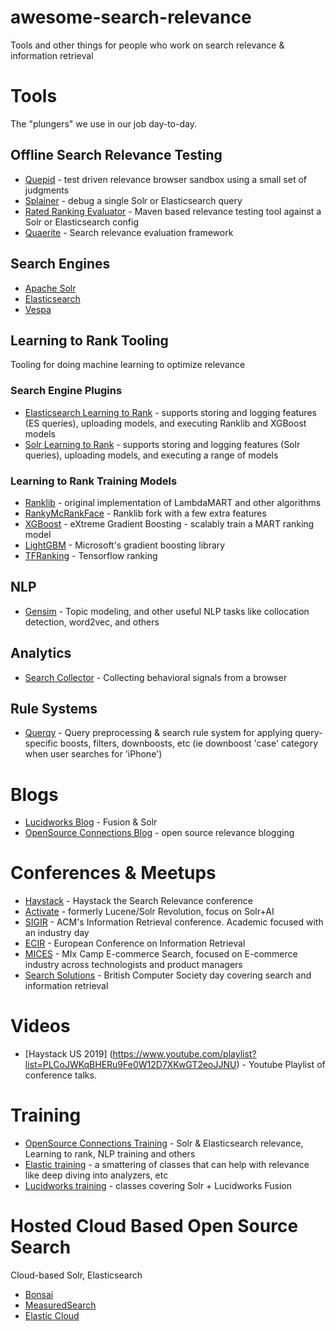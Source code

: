 # awesome-search-relevance

Tools and other things for people who work on search relevance &amp; information retrieval

# Tools

The "plungers" we use in our job day-to-day.

## Offline Search Relevance Testing

- [Quepid](http://quepid.com) - test driven relevance browser sandbox using a small set of judgments
- [Splainer](http://splainer.io) - debug a single Solr or Elasticsearch query
- [Rated Ranking Evaluator](https://github.com/SeaseLtd/rated-ranking-evaluator) - Maven based relevance testing tool against a Solr or Elasticsearch config
- [Quaerite](https://github.com/mitre/quaerite) - Search relevance evaluation framework

## Search Engines

- [Apache Solr](http://lucene.apache.org/solr/)
- [Elasticsearch](https://www.elastic.co/downloads/elasticsearch)
- [Vespa](http://vespa.ai)

## Learning to Rank Tooling

Tooling for doing machine learning to optimize relevance

### Search Engine Plugins

- [Elasticsearch Learning to Rank](http://github.com/o19s/elasticsearch-learning-to-rank) - supports storing and logging features (ES queries), uploading models, and executing Ranklib and XGBoost models
- [Solr Learning to Rank](https://lucene.apache.org/solr/guide/6_6/learning-to-rank.html) - supports storing and logging features (Solr queries), uploading models, and executing a range of models

### Learning to Rank Training Models

- [Ranklib](https://sourceforge.net/p/lemur/wiki/RankLib/) - original implementation of LambdaMART and other algorithms
- [RankyMcRankFace](https://github.com/o19s/RankyMcRankFace) - Ranklib fork with a few extra features
- [XGBoost](https://xgboost.readthedocs.io/en/latest/) - eXtreme Gradient Boosting - scalably train a MART ranking model
- [LightGBM](https://github.com/Microsoft/LightGBM) - Microsoft's gradient boosting library
- [TFRanking](https://github.com/tensorflow/ranking) - Tensorflow ranking

## NLP

- [Gensim](https://radimrehurek.com/gensim/) - Topic modeling, and other useful NLP tasks like collocation detection, word2vec, and others

## Analytics

- [Search Collector](https://github.com/searchhub/search-collector) - Collecting behavioral signals from a browser

## Rule Systems

- [Querqy](http://github.com/renekrie/querqy) - Query preprocessing & search rule system for applying query-specific boosts, filters, downboosts, etc (ie downboost 'case' category when user searches for 'iPhone')

# Blogs

- [Lucidworks Blog](http://lucidworks.com/blog) - Fusion & Solr
- [OpenSource Connections Blog](http://opensourceconnections.com/blog) - open source relevance blogging

# Conferences & Meetups

- [Haystack](http://haystackconf.com) - Haystack the Search Relevance conference
- [Activate](http://activate-conf.com) - formerly Lucene/Solr Revolution, focus on Solr+AI
- [SIGIR](http://sigir.org/) - ACM's Information Retrieval conference. Academic focused with an industry day
- [ECIR](http://ecir2019.org/) - European Conference on Information Retrieval
- [MICES](http://mices.co) - MIx Camp E-commerce Search, focused on E-commerce industry across technologists and product managers
- [Search Solutions](https://irsg.bcs.org/) - British Computer Society day covering search and information retrieval

# Videos

- [Haystack US 2019] (https://www.youtube.com/playlist?list=PLCoJWKqBHERu9Fe0W12D7XKwGT2eoJJNU) - Youtube Playlist of conference talks.   

# Training

- [OpenSource Connections Training](http://opensourceconnections.com/events/training) - Solr &amp; Elasticsearch relevance, Learning to rank, NLP training and others
- [Elastic training](https://www.elastic.co/training/) - a smattering of classes that can help with relevance like deep diving into analyzers, etc
- [Lucidworks training](http://lucidworks.com/training) - classes covering Solr + Lucidworks Fusion

# Hosted Cloud Based Open Source Search

Cloud-based Solr, Elasticsearch

- [Bonsai](http://bonsai.io)
- [MeasuredSearch](http://measuredsearch.com)
- [Elastic Cloud](https://www.elastic.co/cloud/)
